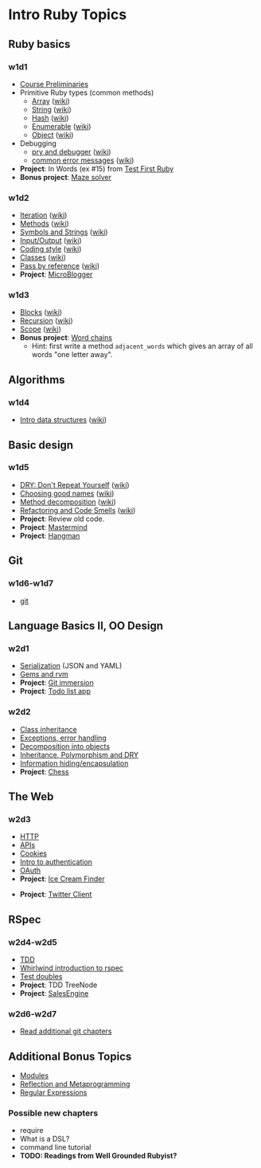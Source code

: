 # Intro Ruby Topics

## Ruby basics
### w1d1
+ [Course Preliminaries](https://github.com/ruggeri/ruby-curriculum/blob/master/meta/course-preliminaries.md)
+ Primitive Ruby types (common methods)
  + [Array][array] ([wiki][wiki-array])
  + [String][string] ([wiki][wiki-string])
  + [Hash][hash] ([wiki][wiki-hash])
  + [Enumerable][enumerable] ([wiki][wiki-enumerable])
  + [Object][object] ([wiki][wiki-object])
+ Debugging
  + [pry and debugger][pry-and-debugger] ([wiki][wiki-pry-and-debugger])
  + [common error messages][common-error-messages] ([wiki][wiki-common-error-messages])
+ **Project**: In Words (ex #15) from [Test First Ruby][test-first-ruby]
+ **Bonus project**: [Maze solver][maze-project]

[array]: https://github.com/ruggeri/ruby-curriculum/blob/master/language-basics/data-structures/array.md
[wiki-array]: https://github.com/ruggeri/ruby-curriculum/wiki/Array:-questions
[string]: https://github.com/ruggeri/ruby-curriculum/blob/master/language-basics/data-structures/string.md
[wiki-string]: https://github.com/ruggeri/ruby-curriculum/wiki/String:-questions
[hash]: https://github.com/ruggeri/ruby-curriculum/blob/master/language-basics/data-structures/hash.md
[wiki-hash]: https://github.com/ruggeri/ruby-curriculum/wiki/Hash:-questions
[enumerable]: https://github.com/ruggeri/ruby-curriculum/blob/master/language-basics/data-structures/enumerable.md
[wiki-enumerable]: https://github.com/ruggeri/ruby-curriculum/wiki/Enumerable:-questions
[object]: https://github.com/ruggeri/ruby-curriculum/blob/master/language-basics/data-structures/object.md
[wiki-object]: https://github.com/ruggeri/ruby-curriculum/wiki/Object:-questions
[pry-and-debugger]: https://github.com/ruggeri/ruby-curriculum/blob/master/debugging/debugger.md
[wiki-pry-and-debugger]: https://github.com/ruggeri/ruby-curriculum/wiki/Pry-and-debugger:-questions
[common-error-messages]: https://github.com/ruggeri/ruby-curriculum/blob/master/debugging/common-exceptions.md
[wiki-common-error-messages]: https://github.com/ruggeri/ruby-curriculum/wiki/Error-messages:-questions

[test-first-ruby]: https://github.com/alexch/learn_ruby
[maze-project]: https://github.com/ruggeri/ruby-curriculum/blob/master/projects/maze-solver.md

### w1d2
+ [Iteration][iteration] ([wiki][wiki-iteration])
+ [Methods][methods] ([wiki][wiki-methods])
+ [Symbols and Strings][symbols-and-strings] ([wiki][wiki-symbols-and-strings])
+ [Input/Output][input-output] ([wiki][wiki-input-output])
+ [Coding style][coding-style] ([wiki][wiki-coding-style])
+ [Classes][classes] ([wiki][wiki-classes])
+ [Pass by reference][pass-by-reference] ([wiki][wiki-pass-by-reference])
+ **Project**: [MicroBlogger][microblogger]

[iteration]: https://github.com/ruggeri/ruby-curriculum/blob/master/language-basics/iteration.md
[wiki-iteration]: https://github.com/ruggeri/ruby-curriculum/wiki/Iteration:-questions
[methods]: https://github.com/ruggeri/ruby-curriculum/blob/master/language-basics/methods.md
[wiki-methods]: https://github.com/ruggeri/ruby-curriculum/wiki/Methods:-questions
[symbols-and-strings]: https://github.com/ruggeri/ruby-curriculum/blob/master/language-basics/symbols-and-strings.md
[wiki-symbols-and-strings]: https://github.com/ruggeri/ruby-curriculum/wiki/Symbols-and-strings:-questions
[input-output]: https://github.com/ruggeri/ruby-curriculum/blob/master/language-basics/io.md
[wiki-input-output]: https://github.com/ruggeri/ruby-curriculum/wiki/Input-output:-questions
[coding-style]: https://github.com/ruggeri/ruby-curriculum/blob/master/language-basics/coding-style.md
[wiki-coding-style]: https://github.com/ruggeri/ruby-curriculum/wiki/Coding-style:-questions
[classes]: https://github.com/ruggeri/ruby-curriculum/blob/master/language-basics/classes.md
[wiki-classes]: https://github.com/ruggeri/ruby-curriculum/wiki/Classes:-questions
[pass-by-reference]: https://github.com/ruggeri/ruby-curriculum/blob/master/language-basics/pass-by-reference.md
[wiki-pass-by-reference]: https://github.com/ruggeri/ruby-curriculum/wiki/Pass-by-reference:-questions

[microblogger]: http://tutorials.jumpstartlab.com/projects/microblogger.html

### w1d3
+ [Blocks][blocks] ([wiki][wiki-blocks])
+ [Recursion][recursion] ([wiki][wiki-recursion])
+ [Scope][scope] ([wiki][wiki-scope])
+ **Bonus project**: [Word chains][word-chains]
  + Hint: first write a method `adjacent_words` which gives an array
    of all words "one letter away".

[blocks]: https://github.com/ruggeri/ruby-curriculum/blob/master/language-basics/blocks.md
[wiki-blocks]: https://github.com/ruggeri/ruby-curriculum/wiki/Blocks:-questions
[recursion]: https://github.com/ruggeri/ruby-curriculum/blob/master/language-basics/recursion.md
[wiki-recursion]: https://github.com/ruggeri/ruby-curriculum/wiki/Recursion:-questions
[scope]: https://github.com/ruggeri/ruby-curriculum/blob/master/language-basics/scope.md
[wiki-scope]: https://github.com/ruggeri/ruby-curriculum/wiki/Scope:-questions
[word-chains]:  http://www.rubyquiz.com/quiz44.html

## Algorithms
### w1d4
+ [Intro data structures][intro-data-structures] ([wiki][wiki-intro-data-structures])

[intro-data-structures]: https://github.com/ruggeri/ruby-curriculum/blob/master/intro-algorithms.md
[wiki-intro-data-structures]: https://github.com/ruggeri/ruby-curriculum/wiki/Intro-data-structures:-questions

## Basic design
### w1d5
+ [DRY: Don't Repeat Yourself][dry] ([wiki][wiki-dry])
+ [Choosing good names][naming] ([wiki][wiki-naming])
+ [Method decomposition][method-decomposition] ([wiki][wiki-method-decomposition])
+ [Refactoring and Code Smells][code-smells] ([wiki][wiki-code-smells])
+ **Project**: Review old code.
+ **Project**: [Mastermind][mastermind]
+ **Project**: [Hangman][hangman]

[dry]: https://github.com/ruggeri/ruby-curriculum/blob/master/basic-design/dry.md
[wiki-dry]: https://github.com/ruggeri/ruby-curriculum/wiki/DRY:-questions
[naming]: https://github.com/ruggeri/ruby-curriculum/blob/master/basic-design/naming.md
[wiki-naming]: https://github.com/ruggeri/ruby-curriculum/wiki/Choosing-good-names:-questions
[method-decomposition]: https://github.com/ruggeri/ruby-curriculum/blob/master/basic-design/method-decomposition.md
[wiki-method-decomposition]: https://github.com/ruggeri/ruby-curriculum/wiki/Method-decomposition:-questions
[code-smells]: https://github.com/ruggeri/ruby-curriculum/blob/master/basic-design/refactoring.md
[wiki-code-smells]: https://github.com/ruggeri/ruby-curriculum/wiki/Refactoring-and-code-smells:-questions

[mastermind]: https://github.com/ruggeri/ruby-curriculum/blob/master/projects/mastermind.md
[hangman]: https://github.com/ruggeri/ruby-curriculum/blob/master/projects/hangman.md

## Git
### w1d6-w1d7
+ [git](https://github.com/ruggeri/ruby-curriculum/blob/master/git.md)

## Language Basics II, OO Design
### w2d1
+ [Serialization](https://github.com/ruggeri/ruby-curriculum/blob/master/language-basics/serialization.md) (JSON and YAML)
+ [Gems and rvm](https://github.com/ruggeri/ruby-curriculum/blob/master/language-intermediate/gems-and-rvm.md)
+ **Project**: [Git immersion](https://github.com/ruggeri/ruby-curriculum/blob/master/http://gitimmersion.com/)
+ **Project**: [Todo list app](https://github.com/ruggeri/ruby-curriculum/blob/master/projects/todo-list.md)

### w2d2
+ [Class inheritance](https://github.com/ruggeri/ruby-curriculum/blob/master/language-basics/inheritance.md)
+ [Exceptions, error handling](https://github.com/ruggeri/ruby-curriculum/blob/master/language-basics/exceptions.md)
+ [Decomposition into objects](https://github.com/ruggeri/ruby-curriculum/blob/master/oo-design/decomposition.md)
+ [Inheritance, Polymorphism and DRY](https://github.com/ruggeri/ruby-curriculum/blob/master/oo-design/inheritance.md)
+ [Information hiding/encapsulation](https://github.com/ruggeri/ruby-curriculum/blob/master/oo-design/hiding.md)
+ **Project**: [Chess](https://github.com/ruggeri/ruby-curriculum/blob/master/projects/chess.md)

## The Web
### w2d3
+ [HTTP](https://github.com/ruggeri/ruby-curriculum/blob/master/the-web/http.md)
+ [APIs](https://github.com/ruggeri/ruby-curriculum/blob/master/the-web/apis.md)
+ [Cookies](https://github.com/ruggeri/ruby-curriculum/blob/master/the-web/cookies.md)
+ [Intro to authentication](https://github.com/ruggeri/ruby-curriculum/blob/master/the-web/intro-auth.md)
+ [OAuth](https://github.com/ruggeri/ruby-curriculum/blob/master/the-web/oauth.md)
+ **Project**: [Ice Cream Finder](https://github.com/ruggeri/ruby-curriculum/blob/master/projects/ice-cream-finder.md)
* **Project**: [Twitter Client](https://github.com/ruggeri/ruby-curriculum/blob/master/projects/twitter-client.md)

## RSpec
### w2d4-w2d5
+ [TDD](https://github.com/ruggeri/ruby-curriculum/blob/master/rspec/intro-tdd.md)
+ [Whirlwind introduction to rspec](https://github.com/ruggeri/ruby-curriculum/blob/master/rspec/intro-rspec.md)
+ [Test doubles](https://github.com/ruggeri/ruby-curriculum/blob/master/rspec/test-doubles.md)
+ **Project**: TDD TreeNode
+ **Project**: [SalesEngine][sales-engine]

[sales-engine]: http://tutorials.jumpstartlab.com/projects/sales_engine.html

### w2d6-w2d7
+ [Read additional git chapters](https://github.com/ruggeri/ruby-curriculum/blob/master/git.md)

## Additional Bonus Topics
+ [Modules](https://github.com/ruggeri/ruby-curriculum/blob/master/language-intermediate/modules.md)
+ [Reflection and Metaprogramming](https://github.com/ruggeri/ruby-curriculum/blob/master/language-intermediate/reflection.md)
+ [Regular Expressions](https://github.com/ruggeri/ruby-curriculum/blob/master/regex.md)

### Possible new chapters
* require
* What is a DSL?
* command line tutorial
* **TODO: Readings from Well Grounded Rubyist?**
